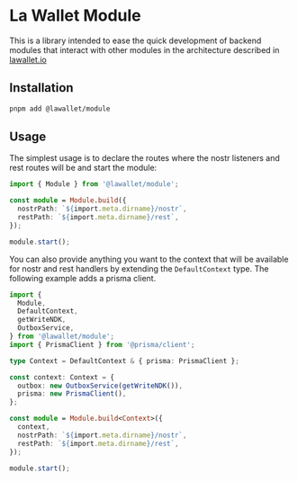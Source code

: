 # La Wallet Module

This is a library intended to ease the quick development of backend modules that interact with other modules in the architecture described in [lawallet.io](https://lawallet.io/wallet-provider/architecture/system-architecture)

## Installation

```bash
pnpm add @lawallet/module
```

## Usage

The simplest usage is to declare the routes where the nostr listeners and rest routes will be and start the module:

```typescript
import { Module } from '@lawallet/module';

const module = Module.build({
  nostrPath: `${import.meta.dirname}/nostr`,
  restPath: `${import.meta.dirname}/rest`,
});

module.start();
```

You can also provide anything you want to the context that will be available for nostr and rest handlers by extending the `DefaultContext` type.
The following example adds a prisma client.

```typescript
import {
  Module,
  DefaultContext,
  getWriteNDK,
  OutboxService,
} from '@lawallet/module';
import { PrismaClient } from '@prisma/client';

type Context = DefaultContext & { prisma: PrismaClient };

const context: Context = {
  outbox: new OutboxService(getWriteNDK()),
  prisma: new PrismaClient(),
};

const module = Module.build<Context>({
  context,
  nostrPath: `${import.meta.dirname}/nostr`,
  restPath: `${import.meta.dirname}/rest`,
});

module.start();
```
